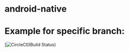 # android-native
# Example for specific branch:

[![CircleCI](https://circleci.com/github/ekutt/android-native.svg?style=svg&circle-token=07631b6619df97cabd2a19f1c29308c5bb343b1f)](Build Status)
